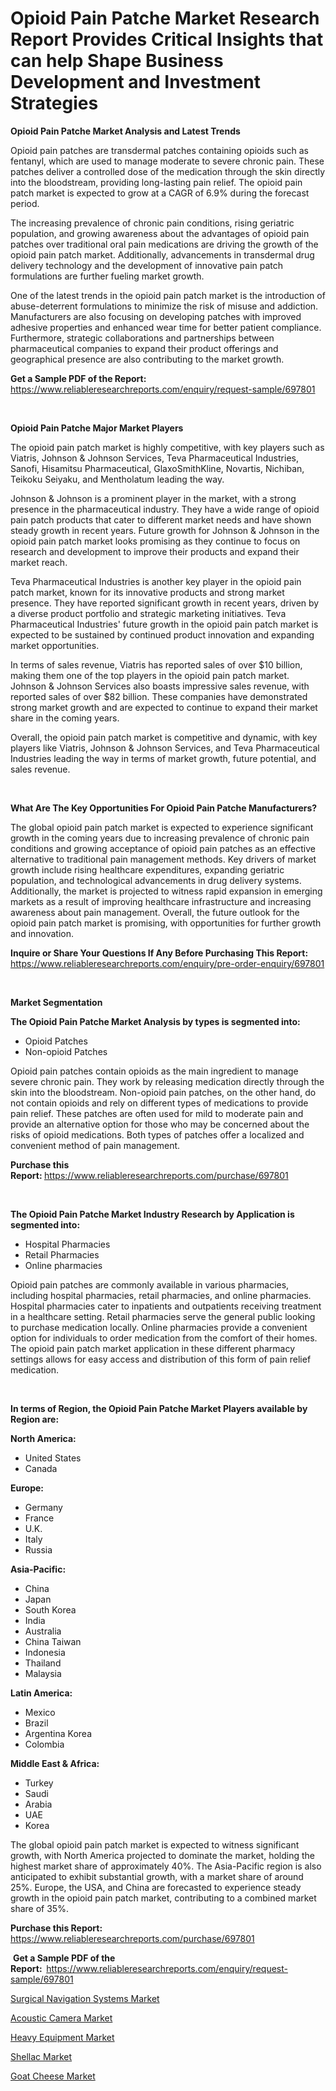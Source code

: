 <p><h1>Opioid Pain Patche Market Research Report Provides Critical Insights that can help Shape Business Development and Investment Strategies</h1></p><p><strong>Opioid Pain Patche Market Analysis and Latest Trends</strong></p>
<p><p>Opioid pain patches are transdermal patches containing opioids such as fentanyl, which are used to manage moderate to severe chronic pain. These patches deliver a controlled dose of the medication through the skin directly into the bloodstream, providing long-lasting pain relief. The opioid pain patch market is expected to grow at a CAGR of 6.9% during the forecast period.</p><p>The increasing prevalence of chronic pain conditions, rising geriatric population, and growing awareness about the advantages of opioid pain patches over traditional oral pain medications are driving the growth of the opioid pain patch market. Additionally, advancements in transdermal drug delivery technology and the development of innovative pain patch formulations are further fueling market growth.</p><p>One of the latest trends in the opioid pain patch market is the introduction of abuse-deterrent formulations to minimize the risk of misuse and addiction. Manufacturers are also focusing on developing patches with improved adhesive properties and enhanced wear time for better patient compliance. Furthermore, strategic collaborations and partnerships between pharmaceutical companies to expand their product offerings and geographical presence are also contributing to the market growth.</p></p>
<p><strong>Get a Sample PDF of the Report:&nbsp;</strong> <a href="https://www.reliableresearchreports.com/enquiry/request-sample/697801">https://www.reliableresearchreports.com/enquiry/request-sample/697801</a></p>
<p>&nbsp;</p>
<p><strong>Opioid Pain Patche Major Market Players</strong></p>
<p><p>The opioid pain patch market is highly competitive, with key players such as Viatris, Johnson & Johnson Services, Teva Pharmaceutical Industries, Sanofi, Hisamitsu Pharmaceutical, GlaxoSmithKline, Novartis, Nichiban, Teikoku Seiyaku, and Mentholatum leading the way. </p><p>Johnson & Johnson is a prominent player in the market, with a strong presence in the pharmaceutical industry. They have a wide range of opioid pain patch products that cater to different market needs and have shown steady growth in recent years. Future growth for Johnson & Johnson in the opioid pain patch market looks promising as they continue to focus on research and development to improve their products and expand their market reach.</p><p>Teva Pharmaceutical Industries is another key player in the opioid pain patch market, known for its innovative products and strong market presence. They have reported significant growth in recent years, driven by a diverse product portfolio and strategic marketing initiatives. Teva Pharmaceutical Industries' future growth in the opioid pain patch market is expected to be sustained by continued product innovation and expanding market opportunities.</p><p>In terms of sales revenue, Viatris has reported sales of over $10 billion, making them one of the top players in the opioid pain patch market. Johnson & Johnson Services also boasts impressive sales revenue, with reported sales of over $82 billion. These companies have demonstrated strong market growth and are expected to continue to expand their market share in the coming years. </p><p>Overall, the opioid pain patch market is competitive and dynamic, with key players like Viatris, Johnson & Johnson Services, and Teva Pharmaceutical Industries leading the way in terms of market growth, future potential, and sales revenue.</p></p>
<p>&nbsp;</p>
<p><strong>What Are The Key Opportunities For Opioid Pain Patche Manufacturers?</strong></p>
<p><p>The global opioid pain patch market is expected to experience significant growth in the coming years due to increasing prevalence of chronic pain conditions and growing acceptance of opioid pain patches as an effective alternative to traditional pain management methods. Key drivers of market growth include rising healthcare expenditures, expanding geriatric population, and technological advancements in drug delivery systems. Additionally, the market is projected to witness rapid expansion in emerging markets as a result of improving healthcare infrastructure and increasing awareness about pain management. Overall, the future outlook for the opioid pain patch market is promising, with opportunities for further growth and innovation.</p></p>
<p><strong>Inquire or Share Your Questions If Any Before Purchasing This Report:</strong> <a href="https://www.reliableresearchreports.com/enquiry/pre-order-enquiry/697801">https://www.reliableresearchreports.com/enquiry/pre-order-enquiry/697801</a></p>
<p>&nbsp;</p>
<p><strong>Market Segmentation</strong></p>
<p><strong>The Opioid Pain Patche Market Analysis by types is segmented into:</strong></p>
<p><ul><li>Opioid Patches</li><li>Non-opioid Patches</li></ul></p>
<p><p>Opioid pain patches contain opioids as the main ingredient to manage severe chronic pain. They work by releasing medication directly through the skin into the bloodstream. Non-opioid pain patches, on the other hand, do not contain opioids and rely on different types of medications to provide pain relief. These patches are often used for mild to moderate pain and provide an alternative option for those who may be concerned about the risks of opioid medications. Both types of patches offer a localized and convenient method of pain management.</p></p>
<p><strong>Purchase this Report:&nbsp;</strong><a href="https://www.reliableresearchreports.com/purchase/697801">https://www.reliableresearchreports.com/purchase/697801</a></p>
<p>&nbsp;</p>
<p><strong>The Opioid Pain Patche Market Industry Research by Application is segmented into:</strong></p>
<p><ul><li>Hospital Pharmacies</li><li>Retail Pharmacies</li><li>Online pharmacies</li></ul></p>
<p><p>Opioid pain patches are commonly available in various pharmacies, including hospital pharmacies, retail pharmacies, and online pharmacies. Hospital pharmacies cater to inpatients and outpatients receiving treatment in a healthcare setting. Retail pharmacies serve the general public looking to purchase medication locally. Online pharmacies provide a convenient option for individuals to order medication from the comfort of their homes. The opioid pain patch market application in these different pharmacy settings allows for easy access and distribution of this form of pain relief medication.</p></p>
<p>&nbsp;</p>
<p><strong>In terms of Region, the Opioid Pain Patche Market Players available by Region are:</strong></p>
<p>
    <p> <strong> North America: </strong>
        <ul>
            <li>United States</li>
            <li>Canada</li>
        </ul>
        </p> 
    <p> <strong> Europe: </strong>
        <ul>
            <li>Germany</li>
            <li>France</li>
            <li>U.K.</li>
            <li>Italy</li>
            <li>Russia</li>
        </ul>
        </p> 
    <p> <strong> Asia-Pacific: </strong>
        <ul>
            <li>China</li>
            <li>Japan</li>
            <li>South Korea</li>
            <li>India</li>
            <li>Australia</li>
            <li>China Taiwan</li>
            <li>Indonesia</li>
            <li>Thailand</li>
            <li>Malaysia</li>
        </ul>
        </p> 
    <p> <strong> Latin America: </strong>
        <ul>
            <li>Mexico</li>
            <li>Brazil</li>
            <li>Argentina Korea</li>
            <li>Colombia</li>
        </ul>
        </p> 
    <p> <strong> Middle East & Africa: </strong>
        <ul>
            <li>Turkey</li>
            <li>Saudi</li>
            <li>Arabia</li>
            <li>UAE</li>
            <li>Korea</li>
        </ul>
    </p>
    </p>
<p><p>The global opioid pain patch market is expected to witness significant growth, with North America projected to dominate the market, holding the highest market share of approximately 40%. The Asia-Pacific region is also anticipated to exhibit substantial growth, with a market share of around 25%. Europe, the USA, and China are forecasted to experience steady growth in the opioid pain patch market, contributing to a combined market share of 35%.</p></p>
<p><strong>Purchase this Report: </strong><a href="https://www.reliableresearchreports.com/purchase/697801">https://www.reliableresearchreports.com/purchase/697801</a></p>
<p>&nbsp;<strong>Get a Sample PDF of the Report:&nbsp;&nbsp;</strong><a href="https://www.reliableresearchreports.com/enquiry/request-sample/697801">https://www.reliableresearchreports.com/enquiry/request-sample/697801</a></p>
<p><strong></strong></p>
<p><p><a href="https://medium.com/p/507af3417f76/edit">Surgical Navigation Systems Market</a></p><p><a href="https://medium.com/p/028855741522/edit">Acoustic Camera Market</a></p><p><a href="https://medium.com/p/ac3ed2ea6c4a/edit">Heavy Equipment Market</a></p><p><a href="https://medium.com/p/71f774bf1e07/edit">Shellac Market</a></p><p><a href="https://medium.com/p/6b32771a65e1/edit">Goat Cheese Market</a></p></p>